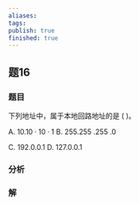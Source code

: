 ```yaml
---
aliases: 
tags: 
publish: true
finished: true
---
```

## 题16
### 题目
下列地址中，属于本地回路地址的是 ( )。

A. ${10.10} \cdot  {10} \cdot  1$ B. 255.255 .255 .0

C. ${192.0}.0.1$ D. ${127.0.0.1}$
### 分析

### 解
